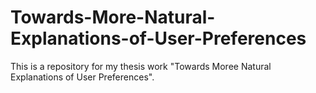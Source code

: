 # Towards-More-Natural-Explanations-of-User-Preferences

This is a repository for my thesis work "Towards Moree Natural Explanations of User Preferences".

